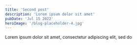 ```yaml
---
title: 'Second post'
description: 'Lorem ipsum dolor sit amet'
pubDate: 'Jul 15 2022'
heroImage: '/blog-placeholder-4.jpg'
---
```


Lorem ipsum dolor sit amet, consectetur adipiscing elit, sed do 